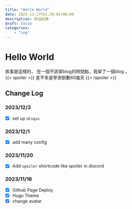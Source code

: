 ```yaml
---
title: "Hello World"
date: 2023-11-17T01:39:01+08:00
description: 架站紀錄
draft: false
categories: 
    - "Log"
---
```


# Hello World

故事是這樣的，
在一個不該架blog的時間點，我架了一個blog 。  
{{< spoiler >}} 差不多是學測倒數60幾天 {{< /spoiler >}} 

## Change Log
### 2023/12/3
- [x] set up `disqus`
### 2023/12/1
- [x] add many config 
### 2023/11/20
- [x] Add `spoiler` shortcode like spoiler in discord
### 2023/11/16
- [x] Github Page Deploy
- [x] Hugo Theme
- [x] change avatar
